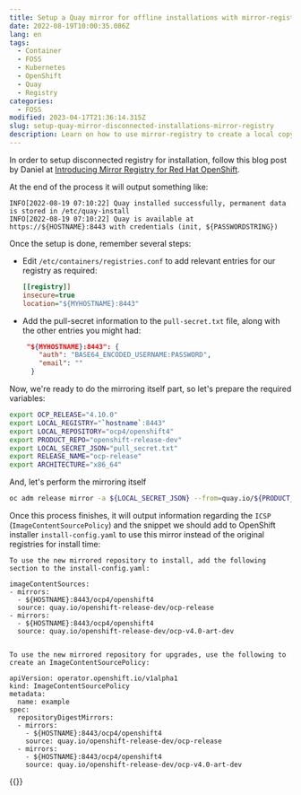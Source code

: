 ```yaml
---
title: Setup a Quay mirror for offline installations with mirror-registry
date: 2022-08-19T10:00:35.086Z
lang: en
tags:
  - Container
  - FOSS
  - Kubernetes
  - OpenShift
  - Quay
  - Registry
categories:
  - FOSS
modified: 2023-04-17T21:36:14.315Z
slug: setup-quay-mirror-disconnected-installations-mirror-registry
description: Learn on how to use mirror-registry to create a local copy that can be used to install OpenShift without external Internet connectivity.
---
```


In order to setup disconnected registry for installation, follow this blog post by Daniel at [Introducing Mirror Registry for Red Hat OpenShift](https://cloud.redhat.com/blog/introducing-mirror-registry-for-red-hat-openshift).

At the end of the process it will output something like:

```log
INFO[2022-08-19 07:10:22] Quay installed successfully, permanent data is stored in /etc/quay-install
INFO[2022-08-19 07:10:22] Quay is available at https://${HOSTNAME}:8443 with credentials (init, ${PASSWORDSTRING})
```

Once the setup is done, remember several steps:

- Edit `/etc/containers/registries.conf` to add relevant entries for our registry as required:
  ```ini
  [[registry]]
  insecure=true
  location="${MYHOSTNAME}:8443"
  ```
- Add the pull-secret information to the `pull-secret.txt` file, along with the other entries you might had:

  ```json
   "${MYHOSTNAME}:8443": {
      "auth": "BASE64_ENCODED_USERNAME:PASSWORD",
      "email": ""
    }

  ```

Now, we're ready to do the mirroring itself part, so let's prepare the required variables:

```sh
export OCP_RELEASE="4.10.0"
export LOCAL_REGISTRY="`hostname`:8443"
export LOCAL_REPOSITORY="ocp4/openshift4"
export PRODUCT_REPO="openshift-release-dev"
export LOCAL_SECRET_JSON="pull_secret.txt"
export RELEASE_NAME="ocp-release"
export ARCHITECTURE="x86_64"
```

And, let's perform the mirroring itself

```sh
oc adm release mirror -a ${LOCAL_SECRET_JSON} --from=quay.io/${PRODUCT_REPO}/${RELEASE_NAME}:${OCP_RELEASE}-${ARCHITECTURE} --to=${LOCAL_REGISTRY}/${LOCAL_REPOSITORY} --to-release-image=${LOCAL_REGISTRY}/${LOCAL_REPOSITORY}:${OCP_RELEASE}-${ARCHITECTURE}
```

Once this process finishes, it will output information regarding the `ICSP` (`ImageContentSourcePolicy`) and the snippet we should add to OpenShift installer `install-config.yaml` to use this mirror instead of the original registries for install time:

```log
To use the new mirrored repository to install, add the following section to the install-config.yaml:

imageContentSources:
- mirrors:
  - ${HOSTNAME}:8443/ocp4/openshift4
  source: quay.io/openshift-release-dev/ocp-release
- mirrors:
  - ${HOSTNAME}:8443/ocp4/openshift4
  source: quay.io/openshift-release-dev/ocp-v4.0-art-dev


To use the new mirrored repository for upgrades, use the following to create an ImageContentSourcePolicy:

apiVersion: operator.openshift.io/v1alpha1
kind: ImageContentSourcePolicy
metadata:
  name: example
spec:
  repositoryDigestMirrors:
  - mirrors:
    - ${HOSTNAME}:8443/ocp4/openshift4
    source: quay.io/openshift-release-dev/ocp-release
  - mirrors:
    - ${HOSTNAME}:8443/ocp4/openshift4
    source: quay.io/openshift-release-dev/ocp-v4.0-art-dev
```

{{<enjoy>}}
